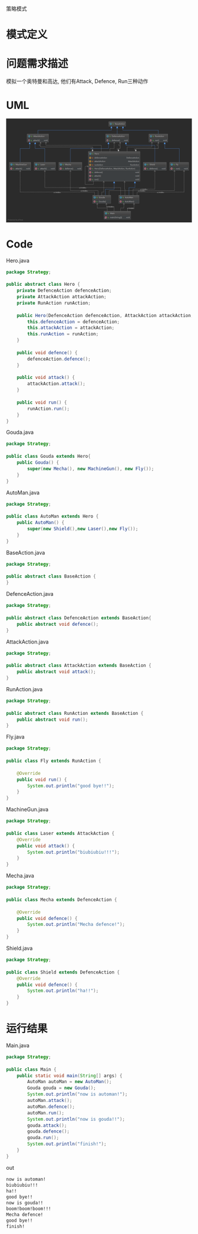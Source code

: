 策略模式
# 模式定义

# 问题需求描述

模拟一个奥特曼和高达, 他们有Attack, Defence, Run三种动作

# UML

![](/UMLPicture/Strategy.png)

# Code
Hero.java
```java
package Strategy;

public abstract class Hero {
    private DefenceAction defenceAction;
    private AttackAction attackAction;
    private RunAction runAction;

    public Hero(DefenceAction defenceAction, AttackAction attackAction, RunAction runAction) {
        this.defenceAction = defenceAction;
        this.attackAction = attackAction;
        this.runAction = runAction;
    }

    public void defence() {
        defenceAction.defence();
    }

    public void attack() {
        attackAction.attack();
    }

    public void run() {
        runAction.run();
    }
}
```
Gouda.java
```java
package Strategy;

public class Gouda extends Hero{
    public Gouda() {
        super(new Mecha(), new MachineGun(), new Fly());
    }
}
```
AutoMan.java
```java
package Strategy;

public class AutoMan extends Hero {
    public AutoMan() {
        super(new Shield(),new Laser(),new Fly());
    }
}
```
BaseAction.java
```java
package Strategy;

public abstract class BaseAction {
}
```
DefenceAction.java
```java
package Strategy;

public abstract class DefenceAction extends BaseAction{
    public abstract void defence();
}
```
AttackAction.java
```java
package Strategy;

public abstract class AttackAction extends BaseAction {
    public abstract void attack();
}
```
RunAction.java
```java
package Strategy;

public abstract class RunAction extends BaseAction {
    public abstract void run();
}
```
Fly.java
```java
package Strategy;

public class Fly extends RunAction {

    @Override
    public void run() {
        System.out.println("good bye!!");
    }
}
```
MachineGun.java
```java
package Strategy;

public class Laser extends AttackAction {
    @Override
    public void attack() {
        System.out.println("biubiubiu!!!");
    }
}
```
Mecha.java
```java
package Strategy;

public class Mecha extends DefenceAction {

    @Override
    public void defence() {
        System.out.println("Mecha defence!");
    }
}
```
Shield.java
```java
package Strategy;

public class Shield extends DefenceAction {
    @Override
    public void defence() {
        System.out.println("ha!!");
    }
}
```
# 运行结果
Main.java
```java
package Strategy;

public class Main {
    public static void main(String[] args) {
        AutoMan autoMan = new AutoMan();
        Gouda gouda = new Gouda();
        System.out.println("now is automan!");
        autoMan.attack();
        autoMan.defence();
        autoMan.run();
        System.out.println("now is gouda!!");
        gouda.attack();
        gouda.defence();
        gouda.run();
        System.out.println("finish!");
    }
}
```
out
```
now is automan!
biubiubiu!!!
ha!!
good bye!!
now is gouda!!
boom!boom!boom!!!
Mecha defence!
good bye!!
finish!
```